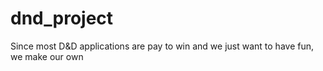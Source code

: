 # dnd_project
Since most D&amp;D applications are pay to win and we just want to have fun, we make our own
